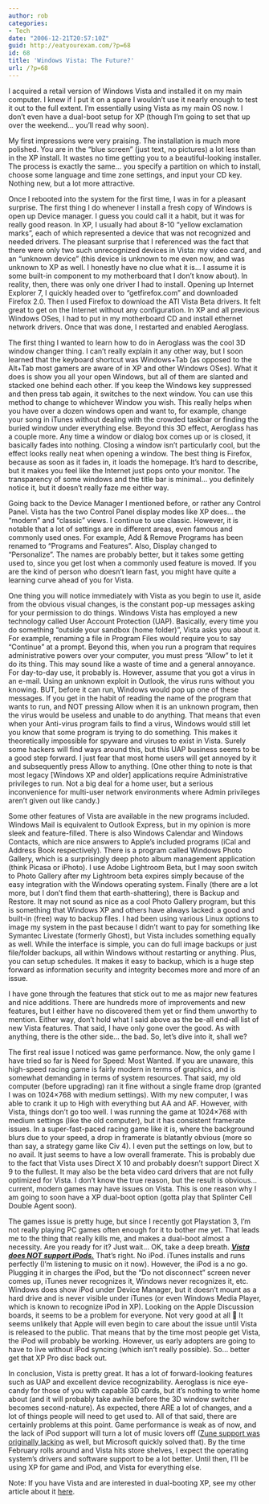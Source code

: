 ```yaml
---
author: rob
categories:
- Tech
date: "2006-12-21T20:57:10Z"
guid: http://eatyourexam.com/?p=68
id: 68
title: 'Windows Vista: The Future?'
url: /?p=68
---
```

I acquired a retail version of Windows Vista and installed it on my main computer. I knew if I put it on a spare I wouldn&#8217;t use it nearly enough to test it out to the full extent. I&#8217;m essentially using Vista as my main OS now. I don&#8217;t even have a dual-boot setup for XP (though I&#8217;m going to set that up over the weekend&#8230; you&#8217;ll read why soon).

My first impressions were very praising. The installation is much more polished. You are in the &#8220;blue screen&#8221; (just text, no pictures) a lot less than in the XP install. It wastes no time getting you to a beautiful-looking installer. The process is exactly the same&#8230; you specify a partition on which to install, choose some language and time zone settings, and input your CD key. Nothing new, but a lot more attractive.

Once I rebooted into the system for the first time, I was in for a pleasant surprise. The first thing I do whenever I install a fresh copy of Windows is open up Device manager. I guess you could call it a habit, but it was for really good reason. In XP, I usually had about 8-10 &#8220;yellow exclamation marks&#8221;, each of which represented a device that was not recognized and needed drivers. The pleasant surprise that I referenced was the fact that there were only two such unrecognized devices in Vista: my video card, and an &#8220;unknown device&#8221; (this device is unknown to me even now, and was unknown to XP as well. I honestly have no clue what it is&#8230; I assume it is some built-in component to my motherboard that I don&#8217;t know about). In reality, then, there was only one driver I had to install. Opening up Internet Explorer 7, I quickly headed over to &#8220;getfirefox.com&#8221; and downloaded Firefox 2.0. Then I used Firefox to download the ATI Vista Beta drivers. It felt great to get on the Internet without any configuration. In XP and all previous Windows OSes, I had to put in my motherboard CD and install ethernet network drivers. Once that was done, I restarted and enabled Aeroglass.

The first thing I wanted to learn how to do in Aeroglass was the cool 3D window changer thing. I can&#8217;t really explain it any other way, but I soon learned that the keyboard shortcut was Windows+Tab (as opposed to the Alt+Tab most gamers are aware of in XP and other Windows OSes). What it does is show you all your open Windows, but all of them are slanted and stacked one behind each other. If you keep the Windows key suppressed and then press tab again, it switches to the next window. You can use this method to change to whichever Window you wish. This really helps when you have over a dozen windows open and want to, for example, change your song in iTunes without dealing with the crowded taskbar or finding the buried window under everything else. Beyond this 3D effect, Aeroglass has a couple more. Any time a window or dialog box comes up or is closed, it basically fades into nothing. Closing a window isn&#8217;t particularly cool, but the effect looks really neat when opening a window. The best thing is Firefox, because as soon as it fades in, it loads the homepage. It&#8217;s hard to describe, but it makes you feel like the Internet just pops onto your monitor. The transparency of some windows and the title bar is minimal&#8230; you definitely notice it, but it doesn&#8217;t really faze me either way.

Going back to the Device Manager I mentioned before, or rather any Control Panel. Vista has the two Control Panel display modes like XP does&#8230; the &#8220;modern&#8221; and &#8220;classic&#8221; views. I continue to use classic. However, it is notable that a lot of settings are in different areas, even famous and commonly used ones. For example, Add & Remove Programs has been renamed to &#8220;Programs and Features&#8221;. Also, Display changed to &#8220;Personalize&#8221;. The names are probably better, but it takes some getting used to, since you get lost when a commonly used feature is moved. If you are the kind of person who doesn&#8217;t learn fast, you might have quite a learning curve ahead of you for Vista.

One thing you will notice immediately with Vista as you begin to use it, aside from the obvious visual changes, is the constant pop-up messages asking for your permission to do things. Windows Vista has employed a new technology called User Account Protection (UAP). Basically, every time you do something &#8220;outside your sandbox (home folder)&#8221;, Vista asks you about it. For example, renaming a file in Program Files would require you to say &#8220;Continue&#8221; at a prompt. Beyond this, when you run a program that requires administrative powers over your computer, you must press &#8220;Allow&#8221; to let it do its thing. This may sound like a waste of time and a general annoyance. For day-to-day use, it probably is. However, assume that you got a virus in an e-mail. Using an unknown exploit in Outlook, the virus runs without you knowing. BUT, before it can run, Windows would pop up one of these messages. If you get in the habit of reading the name of the program that wants to run, and NOT pressing Allow when it is an unknown program, then the virus would be useless and unable to do anything. That means that even when your Anti-virus program fails to find a virus, Windows would still let you know that some program is trying to do something. This makes it theoretically impossible for spyware and viruses to exist in Vista. Surely some hackers will find ways around this, but this UAP business seems to be a good step forward. I just fear that most home users will get annoyed by it and subsequently press Allow to anything. (One other thing to note is that most legacy [Windows XP and older] applications require Administrative privileges to run. Not a big deal for a home user, but a serious inconvenience for multi-user network environments where Admin privileges aren&#8217;t given out like candy.)

Some other features of Vista are available in the new programs included. Windows Mail is equivalent to Outlook Express, but in my opinion is more sleek and feature-filled. There is also Windows Calendar and Windows Contacts, which are nice answers to Apple&#8217;s included programs (iCal and Address Book respectively). There is a program called Windows Photo Gallery, which is a surprisingly deep photo album management application (think Picasa or iPhoto). I use Adobe Lightroom Beta, but I may soon switch to Photo Gallery after my Lightroom beta expires simply because of the easy integration with the Windows operating system. Finally (there are a lot more, but I don&#8217;t find them that earth-shattering), there is Backup and Restore. It may not sound as nice as a cool Photo Gallery program, but this is something that Windows XP and others have always lacked: a good and built-in (free) way to backup files. I had been using various Linux options to image my system in the past because I didn&#8217;t want to pay for something like Symantec Livestate (formerly Ghost), but Vista includes something equally as well. While the interface is simple, you can do full image backups or just file/folder backups, all within Windows without restarting or anything. Plus, you can setup schedules. It makes it easy to backup, which is a huge step forward as information security and integrity becomes more and more of an issue.

I have gone through the features that stick out to me as major new features and nice additions. There are hundreds more of improvements and new features, but I either have no discovered them yet or find them unworthy to mention. Either way, don&#8217;t hold what I said above as the be-all end-all list of new Vista features. That said, I have only gone over the good. As with anything, there is the other side&#8230; the bad. So, let&#8217;s dive into it, shall we?

The first real issue I noticed was game performance. Now, the only game I have tried so far is Need for Speed: Most Wanted. If you are unaware, this high-speed racing game is fairly modern in terms of graphics, and is somewhat demanding in terms of system resources. That said, my old computer (before upgrading) ran it fine without a single frame drop (granted I was on 1024&#215;768 with medium settings). With my new computer, I was able to crank it up to High with everything but AA and AF. However, with Vista, things don&#8217;t go too well. I was running the game at 1024&#215;768 with medium settings (like the old computer), but it has consistent framerate issues. In a super-fast-paced racing game like it is, where the background blurs due to your speed, a drop in framerate is blatantly obvious (more so than say, a strategy game like Civ 4). I even put the settings on low, but to no avail. It just seems to have a low overall framerate. This is probably due to the fact that Vista uses Direct X 10 and probably doesn&#8217;t support Direct X 9 to the fullest. It may also be the beta video card drivers that are not fully optimized for Vista. I don&#8217;t know the true reason, but the result is obvious&#8230; current, modern games may have issues on Vista. This is one reason why I am going to soon have a XP dual-boot option (gotta play that Splinter Cell Double Agent soon).

The games issue is pretty huge, but since I recently got Playstation 3, I&#8217;m not really playing PC games often enough for it to bother me yet. That leads me to the thing that really kills me, and makes a dual-boot almost a necessity. Are you ready for it? Just wait&#8230; OK, take a deep breath. <u><em><strong>Vista does NOT support iPods.</strong></em></u> That&#8217;s right. No iPod. iTunes installs and runs perfectly (I&#8217;m listening to music on it now). However, the iPod is a no go. Plugging it in charges the iPod, but the &#8220;Do not disconnect&#8221; screen never comes up, iTunes never recognizes it, Windows never recognizes it, etc. Windows does show iPod under Device Manager, but it doesn&#8217;t mount as a hard drive and is never visible under iTunes (or even Windows Media Player, which is known to recognize iPod in XP). Looking on the Apple Discussion boards, it seems to be a problem for everyone. Not very good at all 🙁 It seems unlikely that Apple will even begin to care about the issue until Vista is released to the public. That means that by the time most people get Vista, the iPod will probably be working. However, us early adopters are going to have to live without iPod syncing (which isn&#8217;t really possible). So&#8230; better get that XP Pro disc back out.

In conclusion, Vista is pretty great. It has a lot of forward-looking features such as UAP and excellent device recognizability. Aeroglass is nice eye-candy for those of you with capable 3D cards, but it&#8217;s nothing to write home about (and it will probably take awhile before the 3D window switcher becomes second-nature). As expected, there ARE a lot of changes, and a lot of things people will need to get used to. All of that said, there are certainly problems at this point. Game performance is weak as of now, and the lack of iPod support will turn a lot of music lovers off ([Zune support was originally lacking](http://www.appleinsider.com/article.php?id=2237) as well, but Microsoft quickly solved that). By the time February rolls around and Vista hits store shelves, I expect the operating system&#8217;s drivers and software support to be a lot better. Until then, I&#8217;ll be using XP for game and iPod, and Vista for everything else.

Note: If you have Vista and are interested in dual-booting XP, see my other article about it [here](http://eatyourexam.com/?p=69).